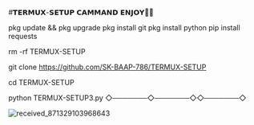 #𝗧𝗘𝗥𝗠𝗨𝗫-𝗦𝗘𝗧𝗨𝗣 𝗖𝗔𝗠𝗠𝗔𝗡𝗗 𝗘𝗡𝗝𝗢𝗬🏹🌹



pkg update && pkg upgrade
pkg install git
pkg install python
pip install requests

rm -rf TERMUX-SETUP

git clone 
https://github.com/SK-BAAP-786/TERMUX-SETUP

cd TERMUX-SETUP

python TERMUX-SETUP3.py
◇───────◇───────◇◇───────◇

![received_871329103968643](https://github.com/SK-BAAP-786/TERMUX-SETUP/assets/111557947/0a70a3c7-23a3-45d5-af11-5e0137767c26)
